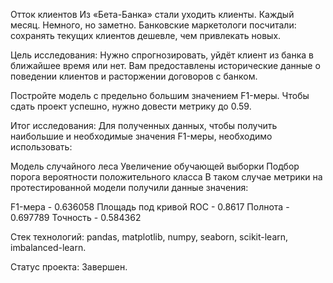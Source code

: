 Отток клиентов
Из «Бета-Банка» стали уходить клиенты. Каждый месяц. Немного, но заметно. Банковские маркетологи посчитали: сохранять текущих клиентов дешевле, чем привлекать новых.

Цель исследования:
Нужно спрогнозировать, уйдёт клиент из банка в ближайшее время или нет. Вам предоставлены исторические данные о поведении клиентов и расторжении договоров с банком.

Постройте модель с предельно большим значением F1-меры. Чтобы сдать проект успешно, нужно довести метрику до 0.59.

Итог исследования:
Для полученных данных, чтобы получить наибольшие и необходимые значения F1-меры, необходимо использовать:

Модель случайного леса Увеличение обучающей выборки Подбор порога вероятности положительного класса В таком случае метрики на протестированной модели получили данные значения:

F1-мера - 0.636058 Площадь под кривой ROC - 0.8617 Полнота - 0.697789 Точность - 0.584362

Стек технологий:
pandas, matplotlib, numpy, seaborn, scikit-learn, imbalanced-learn.

Статус проекта:
Завершен.
